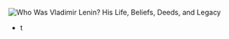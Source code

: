 
![Who Was Vladimir Lenin? His Life, Beliefs, Deeds, and Legacy](https://www.investopedia.com/thmb/aA_k2FJrsTSDT2w8kHbACSoYE-M=/1500x0/filters:no_upscale():max_bytes(150000):strip_icc()/vladimir-ilyich-lenin-2633335-58e1ac913df78c5162030426.jpg)

- t
